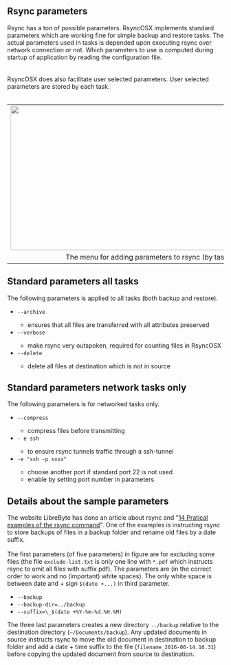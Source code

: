 <h2>Rsync parameters</h2>
 
Rsync has a ton of possible parameters. RsyncOSX implements standard parameters which are working fine for simple backup and restore tasks. The actual parameters used in tasks is depended upon executing rsync over network connection or not. Which parameters to use is computed during startup of application by reading the configuration file.<br />
<br />
<br />
RsyncOSX does also facilitate user selected parameters. User selected parameters are stored by each task.<br />
<br />
<table align="center" cellpadding="0" cellspacing="0" class="tr-caption-container" style="margin-left: auto; margin-right: auto; text-align: center;"><tbody>
<tr><td style="text-align: center;"><a href="https://3.bp.blogspot.com/-srgKvwoP9I8/WBwsnVzdkKI/AAAAAAAAL78/mM567JKI5QoM6HJVGFxhJGatJ1EzMw2jQCLcB/s1600/Screen%2BShot%2B2016-11-04%2Bat%2B07.35.43.png" imageanchor="1" style="margin-left: auto; margin-right: auto;"><img border="0" height="336" src="https://3.bp.blogspot.com/-srgKvwoP9I8/WBwsnVzdkKI/AAAAAAAAL78/mM567JKI5QoM6HJVGFxhJGatJ1EzMw2jQCLcB/s640/Screen%2BShot%2B2016-11-04%2Bat%2B07.35.43.png" width="640" /></a></td></tr>
<tr><td class="tr-caption" style="text-align: center;">The menu for adding parameters to rsync (by task)</td></tr>
</tbody></table>

<h2>Standard parameters all tasks</h2>

The following parameters is applied to all tasks (both backup and restore).
<ul>
<li><code>--archive</code></li>
<ul>
<li>ensures that all files are transferred with all attributes preserved</li>
</ul>
<li><code>--verbose</code></li>
<ul>
<li>make rsync very outspoken, required for counting files in RsyncOSX</li>
</ul>
<li><code>--delete</code></li>
<ul>
<li>delete all files at destination which is not in source</li>
</ul>
</ul>

<h2>Standard parameters network tasks only</h2>
The following parameters is for networked tasks only.
<ul>
<li><code>--compress</code></li>
<ul>
<li>compress files before transmitting</li>
</ul>
<li><code>- e ssh</code></li>
<ul>
<li>to ensure rsync tunnels traffic through a ssh-tunnel</li>
</ul>
<li><code>-e "ssh -p xxxx"</code></li>
<ul>
<li>choose another port if standard port 22 is not used</li>
<li>enable by setting port number in parameters</li>
</ul>
</ul>

<h2>Details about the sample parameters</h2>
The website LibreByte has done an article about rsync and "<a href="http://www.librebyte.net/en/gnulinux/14-practical-examples-of-the-rsync-command/" target="_blank">14 Pratical examples of the rsync command</a>". One of the examples is instructing rsync to store backups of files in a backup folder and rename old files by a date suffix.<br />
<br />
The first parameters (of five parameters) in figure are for excluding some files (the file <code>exclude-list.txt</code> is only one line with <code>*.pdf</code> which instructs rsync to omit all files with suffix pdf).
The parameters are (in the correct order to work and no (important) white spaces). The only white space is between date and + sign <code>$(date +...)</code> in third parameter.</div>
<div>
<ul>
<li><code>--backup</code></li>
<li><code>--backup-dir=../backup</code></li>
<li><code>--suffix=\_$(date +%Y-%m-%d.%H.%M)</code></li>
</ul>
The three last parameters creates a new directory <code>../backup</code> relative to the destination directory (<code>~/Documents/backup</code>). Any updated documents in source instructs rsync to move the old document in destination to backup folder and add a date + time suffix to the file (<code>filename_2016-06-14.10.31</code>) before copying the updated document from source to destination.
